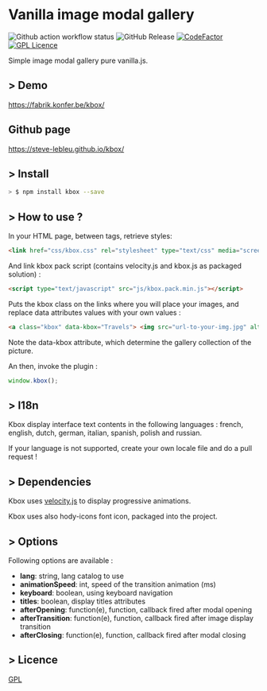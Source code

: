 # Vanilla image modal gallery

![Github action workflow status](https://github.com/steve-lebleu/kbox/actions/workflows/build.yml/badge.svg?branch=master)
![GitHub Release](https://img.shields.io/github/v/release/steve-lebleu/kbox?logo=GitHub)
[![CodeFactor](https://www.codefactor.io/repository/github/steve-lebleu/kbox/badge)](https://www.codefactor.io/repository/github/steve-lebleu/kbox)
[![GPL Licence](https://badges.frapsoft.com/os/gpl/gpl.svg?v=103)](https://opensource.org/licenses/gpl-license.php)

Simple image modal gallery pure vanilla.js.
        
## > Demo

https://fabrik.konfer.be/kbox/

## Github page

https://steve-lebleu.github.io/kbox/

## > Install

``` bash
> $ npm install kbox --save
```

## > How to use ?

In your HTML page, between <head> tags, retrieve styles:

``` html 
<link href="css/kbox.css" rel="stylesheet" type="text/css" media="screen" />
```

And link kbox pack script (contains velocity.js and kbox.js as packaged solution) :

``` html 
<script type="text/javascript" src="js/kbox.pack.min.js"></script>
```

Puts the kbox class on the links where you will place your images, and replace data attributes values with your own values :

``` html 
<a class="kbox" data-kbox="Travels"> <img src="url-to-your-img.jpg" alt="" /> <a>
```

Note the data-kbox attribute, which determine the gallery collection of the picture.
 
An then, invoke the plugin :

``` javascript
window.kbox();
```

## > I18n

Kbox display interface text contents in the following languages : french, english, dutch, german, italian, spanish, polish and russian. 

If your language is not supported, create your own locale file and do a pull request !
    
## > Dependencies 

Kbox uses [velocity.js](http://velocityjs.org/) to display progressive animations.

Kbox uses also hody-icons font icon, packaged into the project.

## > Options

Following options are available :

* **lang**: string, lang catalog to use
* **animationSpeed**: int, speed of the transition animation (ms)
* **keyboard**: boolean, using keyboard navigation
* **titles**: boolean, display titles attributes
* **afterOpening**: function(e), function, callback fired after modal opening
* **afterTransition**: function(e), function, callback fired after image display transition
* **afterClosing**: function(e), function, callback fired after modal closing

## > Licence

[GPL](https://opensource.org/licenses/gpl-license.php)